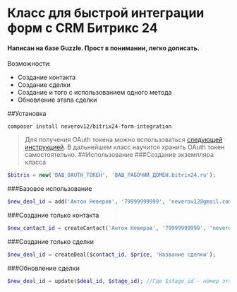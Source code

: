 # Класс для быстрой интеграции форм с CRM Битрикс 24
#### Написан на базе Guzzle. Прост в понимании, легко дописать.

Возможности:
* Создание контакта
* Создание сделки
* Создание и того с использованием одного метода
* Обновление этапа сделки

##Установка
```
composer install neverov12/bitrix24-form-integration
```
>Для получения OAuth токена можно вспользоваться [следующей инструкцией](https://dev.1c-bitrix.ru/learning/course/index.php?COURSE_ID=99&LESSON_ID=8579). В дальнейшем класс научится хранить OAuth токен самостоятельно.
##Использование
###Создание экземпляра класса
```php
$bitrix = new('ВАШ_OAUTH_ТОКЕН', 'ВАШ_РАБОЧИЙ_ДОМЕН.bitrix24.ru');
```
###Базовое использование
```php
$new_deal_id = add('Антон Неверов', '79999999999', 'neverov12@gmail.com', 100, 'Название сделки'); //Где 100 - стоимость сделки, можно указать 0
```
###Создание только контакта
```php
$new_contact_id = createContact('Антон Неверов', '79999999999', 'neverov12@gmail.com');
```
###Создание только сделки
```php
$new_deal_id = createDeal($contact_id, $price, 'Название сделки');
```
###Обновление сделки
```php
$new_deal_id = update($deal_id, $stage_id); //Где $stage_id - номер этапа. Можно узнать через HTML при создании сделки по поиску поля с name="STAGE_ID"
```